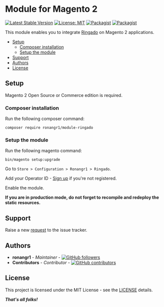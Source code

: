 # Module for Magento 2

[![Latest Stable Version](https://img.shields.io/packagist/v/ronangr1/module-ringado.svg?style=flat-square)](https://packagist.org/packages/ronangr1/module-ringado)
[![License: MIT](https://img.shields.io/github/license/ronangr1/magento2-ringado.svg?style=flat-square)](./LICENSE)
[![Packagist](https://img.shields.io/packagist/dt/ronangr1/module-ringado.svg?style=flat-square)](https://packagist.org/packages/ronangr1/module-ringado/stats)
[![Packagist](https://img.shields.io/packagist/dm/ronangr1/module-ringado.svg?style=flat-square)](https://packagist.org/packages/ronangr1/module-ringado/stats)

This module enables you to integrate [Ringado](https://ringado.com) on Magento 2 applications.

- [Setup](#setup)
    - [Composer installation](#composer-installation)
    - [Setup the module](#setup-the-module)
- [Support](#support)
- [Authors](#authors)
- [License](#license)

## Setup

Magento 2 Open Source or Commerce edition is required.

###  Composer installation

Run the following composer command:

```
composer require ronangr1/module-ringado
```

### Setup the module

Run the following magento command:

```
bin/magento setup:upgrade
```

Go to `Store > Configuration > Ronangr1 > Ringado`.

Add your Operator ID - [Sign up](https://ringado.com/signup) if you're not registered.

Enable the module.

**If you are in production mode, do not forget to recompile and redeploy the static resources.**

## Support

Raise a new [request](https://github.com/ronangr1/magento2-ringado/issues) to the issue tracker.

## Authors

- **ronangr1** - *Maintainer* - [![GitHub followers](https://img.shields.io/github/followers/ronangr1.svg?style=social)](https://github.com/ronangr1)
- **Contributors** - *Contributor* - [![GitHub contributors](https://img.shields.io/github/contributors/ronangr1/magento2-core.svg?style=flat-square)](https://github.com/ronangr1/magento2-core/graphs/contributors)

## License

This project is licensed under the MIT License - see the [LICENSE](./LICENSE) details.

***That's all folks!***
